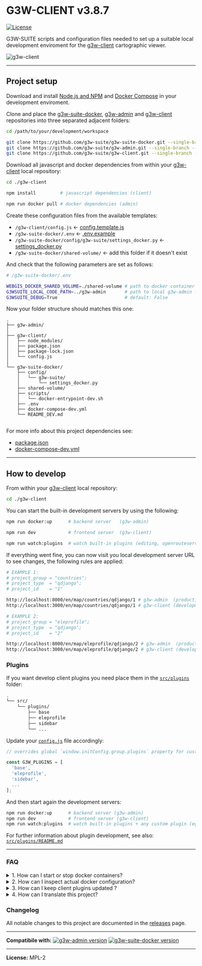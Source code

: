 # G3W-CLIENT v3.8.7

[![License](https://img.shields.io/badge/license-MPL%202-blue.svg?style=flat)](LICENSE)

G3W-SUITE scripts and configuration files needed to set up a suitable local development enviroment for the [g3w-client](https://g3w-suite.readthedocs.io/en/latest/g3wsuite_client.html) cartographic viewer.

![g3w-client](https://g3w-suite.readthedocs.io/en/latest/_images/g3wclient_interface.png)

---

## Project setup

Download and install [Node.js and NPM](https://docs.npmjs.com/downloading-and-installing-node-js-and-npm) and [Docker Compose](https://docs.docker.com/compose/install/) in your development enviroment.

Clone and place the [g3w-suite-docker](https://github.com/g3w-suite/g3w-suite-docker), [g3w-admin](https://github.com/g3w-suite/g3w-admin) and [g3w-client](https://github.com/g3w-suite/g3w-client) repositories into three separated adjacent folders:

```sh
cd /path/to/your/development/workspace

git clone https://github.com/g3w-suite/g3w-suite-docker.git --single-branch --branch dev ./g3w-suite-docker
git clone https://github.com/g3w-suite/g3w-admin.git --single-branch --branch dev ./g3w-admin
git clone https://github.com/g3w-suite/g3w-client.git --single-branch --branch dev ./g3w-client
```
Download all javascript and docker dependencies from within your [g3w-client](https://github.com/g3w-suite/g3w-client) local repository:

```sh
cd ./g3w-client
```
```sh
npm install         # javascript dependencies (client)
```
```sh
npm run docker pull # docker dependencies (admin)
```

Create these configuration files from the available templates:

- `/g3w-client/config.js` ← [config.template.js](https://github.com/g3w-suite/g3w-client/blob/dev/config.template.js)
- `/g3w-suite-docker/.env` ← [.env.example](https://github.com/g3w-suite/g3w-suite-docker/blob/dev/.env.example)
- `/g3w-suite-docker/config/g3w-suite/settings_docker.py` ← [settings_docker.py](https://github.com/g3w-suite/g3w-suite-docker/blob/dev/config/g3w-suite/settings_docker.py)
- `/g3w-suite-docker/shared-volume/` ← add this folder if it doesn't exist

And check that the following parameters are set as follows:

```sh
# /g3w-suite-docker/.env

WEBGIS_DOCKER_SHARED_VOLUME=./shared-volume # path to docker container shared volume
G3WSUITE_LOCAL_CODE_PATH=../g3w-admin       # path to local g3w-admin folder
G3WSUITE_DEBUG=True                         # default: False
```

Now your folder structure should matches this one:

```
.
├── g3w-admin/
│
├── g3w-client/
│   ├── node_modules/
│   ├── package.json
│   ├── package-lock.json
│   └── config.js
│
└── g3w-suite-docker/
    ├── config/
    │   └── g3w-suite/
    │       └── settings_docker.py
    ├── shared-volume/
    ├── scripts/
    │   └── docker-entrypoint-dev.sh
    ├── .env
    ├── docker-compose-dev.yml
    └── README_DEV.md
    
```

For more info about this project dependencies see:

- [package.json](https://github.com/g3w-suite/g3w-client/blob/dev/package.json)
- [docker-compose-dev.yml](https://github.com/g3w-suite/g3w-suite-docker/blob/dev/docker-compose-dev.yml)

---

## How to develop

From within your [g3w-client](https://github.com/g3w-suite/g3w-client) local repository:

```sh
cd ./g3w-client
```

You can start the built-in development servers by using the following:

```sh
npm run docker:up      # backend server   (g3w-admin)
```

```sh
npm run dev            # frontend server  (g3w-client)
```

```sh
npm run watch:plugins  # watch built-in plugins (editing, openrouteservice, qplotly, qtimeseries)
```

If everything went fine, you can now visit you local development server URL to see changes, the following rules are applied:

```sh
# EXAMPLE 1:
# project_group = "countries";
# project_type  = "qdjango";
# project_id    = "1"

http://localhost:8000/en/map/countries/qdjango/1 # g3w-admin  (production)
http://localhost:3000/en/map/countries/qdjango/1 # g3w-client (development)
```

```sh
# EXAMPLE 2:
# project_group = "eleprofile";
# project_type  = "qdjango";
# project_id    = "2"

http://localhost:8000/en/map/eleprofile/qdjango/2 # g3w-admin  (production)
http://localhost:3000/en/map/eleprofile/qdjango/2 # g3w-client (development)
```

### Plugins

If you want develop client plugins you need place them in the [`src/plugins`](https://github.com/g3w-suite/g3w-client/blob/dev/src/plugins) folder:

```sh
.
└── src/
    └── plugins/
        ├── base
        ├── eleprofile
        ├── sidebar
        └── ...
```

Update your [`config.js`](https://github.com/g3w-suite/g3w-client/blob/dev/config.template.js) file accordingly:

```js
// overrides global `window.initConfig.group.plugins` property for custom plugin development

const G3W_PLUGINS = [
  'base',
  'eleprofile',
  'sidebar',
  ...
];
```

And then start again the development servers:

```sh
npm run docker:up      # backend server (g3w-admin)
npm run dev            # frontend server (g3w-client)
npm run watch:plugins  # watch built-in plugins + any custom plugin (eg. base, eleprofile, sidebar)
```

For further information about plugin development, see also: [`src/plugins/README.md`](https://github.com/g3w-suite/g3w-client/blob/dev/src/src/plugins/README.md)

---

### FAQ

<details>

<summary>1. How can I start or stop docker containers?</summary>

For those unfamiliar with docker development [docker-compose](https://docs.docker.com/compose/) is a tool for defining and running multi-container applications.

Below are described the most frequent commands, that are also available here in this repository as [npm scripts](https://docs.npmjs.com/cli/run-script/), you can find similar information by running `npm run` from the command line.


Define and run the services that make up the g3w-client (admin) development server:

```
docker
  docker compose --env-file ../g3w-suite-docker/.env --file ../g3w-suite-docker/docker-compose-dev.yml --project-name g3w-suite-docker --project-directory ../g3w-suite-docker
```

Create and start containers (run default admin server at [localhost:8000](http://localhost:8000)):

```
docker:up
  npm run docker up -- -d
```

Stop and remove containers, networks, images, and volumes:

```
docker:down
  npm run docker down
```

Validate and view the Compose file (load and parse [docker-compose-dev.yml](https://github.com/g3w-suite/g3w-suite-docker/blob/dev/docker-compose-dev.yml) and [.env](https://github.com/g3w-suite/g3w-suite-docker/blob/dev/.env.example) variables):

```
docker:config
  npm run docker config
```

View output from containers:

```
docker:logs
    npm run docker logs
```

For more info:

- [Overview of docker-compose CLI](https://docs.docker.com/compose/reference/)

</details>

<details>

<summary>2. How can I inspect actual docker configuration?</summary>

If you are having trouble with your current project configuration you can use the docker config command to inspect the actual values of the variables passed to your docker container:

```sh
npm run docker config
```

If your container struggles to boot properly you can also use the docker logs command related to a specific container:

```sh
npm run docker logs g3w-suite -- -f
npm run docker logs postgis -- -f
```

For more info:

- [Overview of g3w-suite dockerization](https://g3w-suite.readthedocs.io/en/latest/docker.html)

</details>

<details>

<summary>3. How can I keep client plugins updated ?</summary>

Currently built-in and custom plugins are managed with several "independent" git repositories, so there is currently no automated task to achieve this.

You can use the following commands to fetch the latest changes of built-in plugins:

```sh
cd /g3w-client/src/plugins/editing

git pull editing
```

```sh
cd /g3w-client/src/plugins/openrouteservice

git pull openrouteservice
```

```sh
cd /g3w-client/src/plugins/qplotly

git pull qplotly
```

```sh
cd /g3w-client/src/plugins/qtimeseries

git pull qtimeseries
```

If you are looking for an alternative workflow, also try to take a look at [git submodules](https://git-scm.com/book/en/v2/Git-Tools-Submodules) or [git subtrees](https://www.atlassian.com/git/tutorials/git-subtree)

</details>

<details>

<summary>4. How can I translate this project?</summary>

Depending on your current project version, you can edit one of the following files and then submit a [pull request](https://docs.github.com/en/pull-requests/collaborating-with-pull-requests/proposing-changes-to-your-work-with-pull-requests/creating-a-pull-request):

- `/g3w-client/src/locales/` (> v3.4)
- `/g3w-client/src/config/i18n/index.js` (<= v3.4)

</details>

### Changelog

All notable changes to this project are documented in the [releases](https://github.com/g3w-suite/g3w-client/releases) page.

---

**Compatibile with:**
[![g3w-admin version](https://img.shields.io/badge/g3w--admin-3.6-1EB300.svg?style=flat)](https://github.com/g3w-suite/g3w-admin/tree/v.3.6.x)
[![g3w-suite-docker version](https://img.shields.io/badge/g3w--suite--docker-3.6-1EB300.svg?style=flat)](https://github.com/g3w-suite/g3w-suite-docker/tree/v3.6.x)

---

**License:** MPL-2
